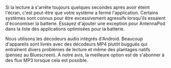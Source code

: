 Si la lecture à s'arrête toujours quelques secondes après avoir éteint l'écran,
c'est peut-être que votre système a fermé l'application. Certains systèmes sont
connus pour être excessivement agressifs lorsqu'ils essaient d'économiser la
batterie. Essayez d'ajouter une exception pour AntennaPod dans la liste des
applications optimisées pour la batterie.

Nous utilisons les décodeurs audio intégrés d'Android. Beaucoup d'appareils sont
livrés avec des décodeurs MP4 plutôt buggués qui entraînent divers problèmes de
lecture et même des plantages natifs (pensez au Bluescreen). À notre avis, la
meilleure option est de s'abonner à des flux MP3 lorsque cela est possible.

